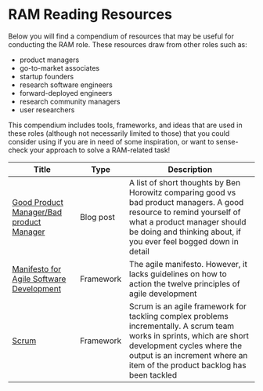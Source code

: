 # RAM Reading Resources
Below you will find a compendium of resources that may be useful for conducting the RAM role. These resources draw from other roles such as: 
- product managers
- go-to-market associates
- startup founders
- research software engineers
- forward-deployed engineers
- research community managers
- user researchers

This compendium includes tools, frameworks, and ideas that are used in these roles (although not necessarily limited to those) 
that you could consider using if you are in need of some inspiration, or want to sense-check your approach to solve a RAM-related task!

|Title|Type|Description|
|-----|----|-----------|
|[Good Product Manager/Bad product Manager](https://a16z.com/good-product-manager-bad-product-manager/)|Blog post| A list of short thoughts by Ben Horowitz comparing good vs bad product managers. A good resource to remind yourself of what a product manager should be doing and thinking about, if you ever feel bogged down in detail|
|[Manifesto for Agile Software Development](https://agilemanifesto.org/)| Framework|The agile manifesto. However, it lacks guidelines on how to action the twelve principles of agile development |
|[Scrum](https://scrumguides.org/docs/scrumguide/v2020/2020-Scrum-Guide-US.pdf#zoom=100)|Framework|Scrum is an agile framework for tackling complex problems incrementally. A scrum team works in sprints, which are short development cycles where the output is an increment where an item of the product backlog has been tackled|
